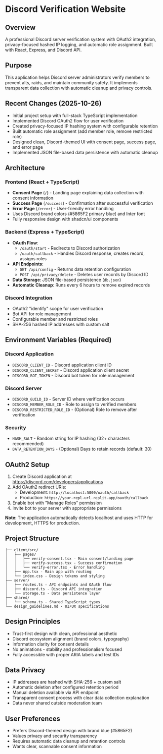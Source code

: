 # Discord Verification Website

## Overview
A professional Discord server verification system with OAuth2 integration, privacy-focused hashed IP logging, and automatic role assignment. Built with React, Express, and Discord API.

## Purpose
This application helps Discord server administrators verify members to prevent alts, raids, and maintain community safety. It implements transparent data collection with automatic cleanup and privacy controls.

## Recent Changes (2025-10-26)
- Initial project setup with full-stack TypeScript implementation
- Implemented Discord OAuth2 flow for user verification
- Created privacy-focused IP hashing system with configurable retention
- Built automatic role assignment (add member role, remove restricted role)
- Designed clean, Discord-themed UI with consent page, success page, and error page
- Implemented JSON file-based data persistence with automatic cleanup

## Architecture

### Frontend (React + TypeScript)
- **Consent Page** (`/`) - Landing page explaining data collection with consent information
- **Success Page** (`/success`) - Confirmation after successful verification
- **Error Page** (`/error`) - User-friendly error handling
- Uses Discord brand colors (#5865F2 primary blue) and Inter font
- Fully responsive design with shadcn/ui components

### Backend (Express + TypeScript)
- **OAuth Flow**:
  - `/oauth/start` - Redirects to Discord authorization
  - `/oauth/callback` - Handles Discord response, creates record, assigns roles
- **API Endpoints**:
  - `GET /api/config` - Returns data retention configuration
  - `POST /api/privacy/delete` - Deletes user records by Discord ID
- **Data Storage**: JSON file-based persistence (`db.json`)
- **Automatic Cleanup**: Runs every 6 hours to remove expired records

### Discord Integration
- OAuth2 "identify" scope for user verification
- Bot API for role management
- Configurable member and restricted roles
- SHA-256 hashed IP addresses with custom salt

## Environment Variables (Required)

### Discord Application
- `DISCORD_CLIENT_ID` - Discord application client ID
- `DISCORD_CLIENT_SECRET` - Discord application client secret
- `DISCORD_BOT_TOKEN` - Discord bot token for role management

### Discord Server
- `DISCORD_GUILD_ID` - Server ID where verification occurs
- `DISCORD_MEMBER_ROLE_ID` - Role to assign to verified members
- `DISCORD_RESTRICTED_ROLE_ID` - (Optional) Role to remove after verification

### Security
- `HASH_SALT` - Random string for IP hashing (32+ characters recommended)
- `DATA_RETENTION_DAYS` - (Optional) Days to retain records (default: 30)

## OAuth2 Setup
1. Create Discord application at https://discord.com/developers/applications
2. Add OAuth2 redirect URIs:
   - Development: `http://localhost:5000/oauth/callback`
   - Production: `https://your-repl-url.replit.app/oauth/callback`
3. Enable bot with "Manage Roles" permission
4. Invite bot to your server with appropriate permissions

**Note**: The application automatically detects localhost and uses HTTP for development, HTTPS for production.

## Project Structure
```
├── client/src/
│   ├── pages/
│   │   ├── verify-consent.tsx - Main consent/landing page
│   │   ├── verify-success.tsx - Success confirmation
│   │   └── verify-error.tsx - Error handling
│   ├── App.tsx - Main app with routing
│   └── index.css - Design tokens and styling
├── server/
│   ├── routes.ts - API endpoints and OAuth flow
│   ├── discord.ts - Discord API integration
│   └── storage.ts - Data persistence layer
├── shared/
│   └── schema.ts - Shared TypeScript types
└── design_guidelines.md - UI/UX specifications
```

## Design Principles
- Trust-first design with clean, professional aesthetic
- Discord ecosystem alignment (brand colors, typography)
- Information clarity for consent details
- No animations - stability and professionalism focused
- Fully accessible with proper ARIA labels and test IDs

## Data Privacy
- IP addresses are hashed with SHA-256 + custom salt
- Automatic deletion after configured retention period
- Manual deletion available via API endpoint
- Transparent consent process with clear data collection explanation
- Data never shared outside moderation team

## User Preferences
- Prefers Discord-themed design with brand blue (#5865F2)
- Values privacy and security transparency
- Requires automatic data cleanup and retention controls
- Wants clear, scannable consent information
